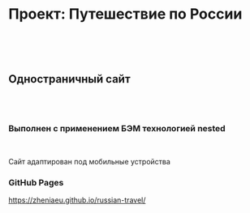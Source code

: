 # Проект: Путешествие по России  
</br>
</br>
</br>



## Одностраничный сайт  
</br>
</br>

### Выполнен с применением БЭМ технологией nested  
</br>

Сайт адаптирован под мобильные устройства


### GitHub Pages  

https://zheniaeu.github.io/russian-travel/